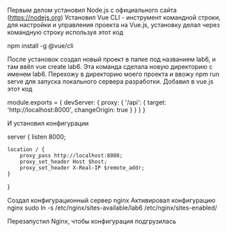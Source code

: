 Первым делом установил Node.js с официального сайта  (https://nodejs.org)
Установил Vue CLI - инструмент командной строки, для настройки и управления проекта на Vue.js, установку делал через командную строку используя этот код 

npm install -g @vue/cli

После установок создал новый проект в папке под названием lab6, и там ввёл vue create lab6. Эта команда сделала новую директорию с именем lab6.
Перехожу в директорию моего проекта и ввожу npm run serve для запуска локального сервера разработки. 
Добавил в vue.js этот код

module.exports = {
  devServer: {
    proxy: {
      '/api': {
        target: 'http://localhost:8000',
        changeOrigin: true
      }
    }
  }
}

И установил конфигурации 

server {
    listen 8000;
    
    location / {
        proxy_pass http://localhost:8080;
        proxy_set_header Host $host;
        proxy_set_header X-Real-IP $remote_addr;
    }
}

Создал конфигурационный сервер nginx 
Активировал конфигурацию nginx 
sudo ln -s /etc/nginx/sites-available/lab6 /etc/nginx/sites-enabled/

Перезапустил Nginx, чтобы конфигурация подгрузилась